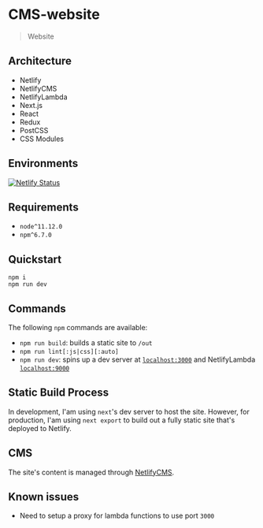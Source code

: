 # CMS-website

> Website

## Architecture

- Netlify
- NetlifyCMS
- NetlifyLambda
- Next.js
- React
- Redux
- PostCSS
- CSS Modules

## Environments

[![Netlify Status](https://api.netlify.com/api/v1/badges/39983ee1-522c-4b9e-912c-07d08b3bcae7/deploy-status)](https://app.netlify.com/sites/gifted-joliot-552017/deploys)

## Requirements

- `node^11.12.0`
- `npm^6.7.0`

## Quickstart

```shell
npm i
npm run dev
```

## Commands

The following `npm` commands are available:

- `npm run build`: builds a static site to `/out`
- `npm run lint[:js|css][:auto]`
- `npm run dev`: spins up a dev server at [`localhost:3000`](localhost:3000) and NetlifyLambda [`localhost:9000`](localhost:9000)

## Static Build Process

In development, I'am using `next`'s dev server to host the site.
However, for production, I'am using `next export` to build out a fully static site that's deployed to Netlify.

## CMS

The site's content is managed through [NetlifyCMS](/static/admin).

## Known issues

- Need to setup a proxy for lambda functions to use port `3000`
